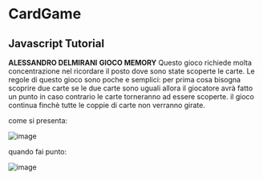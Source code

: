 # CardGame
## Javascript Tutorial
**ALESSANDRO DELMIRANI**
                **GIOCO MEMORY**
Questo gioco richiede molta concentrazione nel ricordare il posto dove sono state scoperte le carte.
Le regole di questo gioco sono poche e semplici:
per prima cosa bisogna scoprire due carte se le due carte sono uguali allora il giocatore avrà fatto un punto
in caso contrario le carte torneranno ad essere scoperte.
il gioco continua finchè tutte le coppie di carte non verranno girate.

come si presenta:

![image](https://github.com/alessandro-delmirani-2C-JCmaxwell-2023/CardGame/assets/124572412/72e1a70f-5a40-4ef2-b751-30f882d0c92d)

quando fai punto:

![image](https://github.com/alessandro-delmirani-2C-JCmaxwell-2023/CardGame/assets/124572412/27a0ed0a-ca79-4028-98a2-97ffc145ae71)



